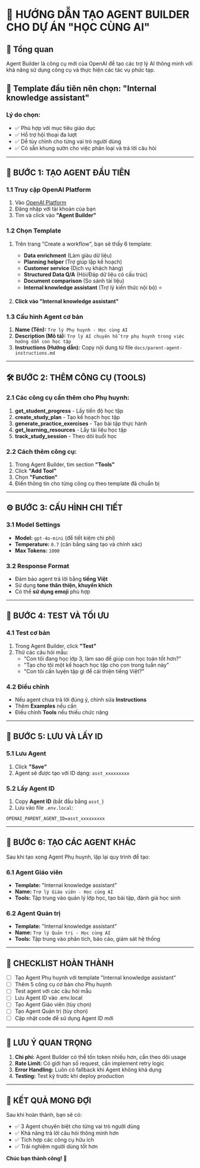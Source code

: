 # 🤖 HƯỚNG DẪN TẠO AGENT BUILDER CHO DỰ ÁN "HỌC CÙNG AI"

## 📖 Tổng quan
Agent Builder là công cụ mới của OpenAI để tạo các trợ lý AI thông minh với khả năng sử dụng công cụ và thực hiện các tác vụ phức tạp.

## 🎯 Template đầu tiên nên chọn: "Internal knowledge assistant"

### Lý do chọn:
- ✅ Phù hợp với mục tiêu giáo dục
- ✅ Hỗ trợ hội thoại đa lượt
- ✅ Dễ tùy chỉnh cho từng vai trò người dùng
- ✅ Có sẵn khung sườn cho việc phân loại và trả lời câu hỏi

---

## 🚀 BƯỚC 1: TẠO AGENT ĐẦU TIÊN

### 1.1 Truy cập OpenAI Platform
1. Vào [OpenAI Platform](https://platform.openai.com)
2. Đăng nhập với tài khoản của bạn
3. Tìm và click vào **"Agent Builder"**

### 1.2 Chọn Template
1. Trên trang "Create a workflow", bạn sẽ thấy 6 template:
   - **Data enrichment** (Làm giàu dữ liệu)
   - **Planning helper** (Trợ giúp lập kế hoạch)
   - **Customer service** (Dịch vụ khách hàng)
   - **Structured Data Q/A** (Hỏi/Đáp dữ liệu có cấu trúc)
   - **Document comparison** (So sánh tài liệu)
   - **Internal knowledge assistant** (Trợ lý kiến thức nội bộ) ⭐

2. **Click vào "Internal knowledge assistant"**

### 1.3 Cấu hình Agent cơ bản
1. **Name (Tên):** `Trợ lý Phụ huynh - Học cùng AI`
2. **Description (Mô tả):** `Trợ lý AI chuyên hỗ trợ phụ huynh trong việc hướng dẫn con học tập`
3. **Instructions (Hướng dẫn):** Copy nội dung từ file `docs/parent-agent-instructions.md`

---

## 🛠️ BƯỚC 2: THÊM CÔNG CỤ (TOOLS)

### 2.1 Các công cụ cần thêm cho Phụ huynh:
1. **get_student_progress** - Lấy tiến độ học tập
2. **create_study_plan** - Tạo kế hoạch học tập  
3. **generate_practice_exercises** - Tạo bài tập thực hành
4. **get_learning_resources** - Lấy tài liệu học tập
5. **track_study_session** - Theo dõi buổi học

### 2.2 Cách thêm công cụ:
1. Trong Agent Builder, tìm section **"Tools"**
2. Click **"Add Tool"** 
3. Chọn **"Function"**
4. Điền thông tin cho từng công cụ theo template đã chuẩn bị

---

## ⚙️ BƯỚC 3: CẤU HÌNH CHI TIẾT

### 3.1 Model Settings
- **Model:** `gpt-4o-mini` (để tiết kiệm chi phí)
- **Temperature:** `0.7` (cân bằng sáng tạo và chính xác)
- **Max Tokens:** `1000`

### 3.2 Response Format
- Đảm bảo agent trả lời bằng **tiếng Việt**
- Sử dụng **tone thân thiện, khuyến khích**
- Có thể **sử dụng emoji** phù hợp

---

## 🧪 BƯỚC 4: TEST VÀ TỐI ƯU

### 4.1 Test cơ bản
1. Trong Agent Builder, click **"Test"**
2. Thử các câu hỏi mẫu:
   - "Con tôi đang học lớp 3, làm sao để giúp con học toán tốt hơn?"
   - "Tạo cho tôi một kế hoạch học tập cho con trong tuần này"
   - "Con tôi cần luyện tập gì để cải thiện tiếng Việt?"

### 4.2 Điều chỉnh
- Nếu agent chưa trả lời đúng ý, chỉnh sửa **Instructions**
- Thêm **Examples** nếu cần
- Điều chỉnh **Tools** nếu thiếu chức năng

---

## 💾 BƯỚC 5: LƯU VÀ LẤY ID

### 5.1 Lưu Agent
1. Click **"Save"** 
2. Agent sẽ được tạo với ID dạng: `asst_xxxxxxxxx`

### 5.2 Lấy Agent ID
1. Copy **Agent ID** (bắt đầu bằng `asst_`)
2. Lưu vào file `.env.local`:
```env
OPENAI_PARENT_AGENT_ID=asst_xxxxxxxxx
```

---

## 🔄 BƯỚC 6: TẠO CÁC AGENT KHÁC

Sau khi tạo xong Agent Phụ huynh, lặp lại quy trình để tạo:

### 6.1 Agent Giáo viên
- **Template:** "Internal knowledge assistant" 
- **Name:** `Trợ lý Giáo viên - Học cùng AI`
- **Tools:** Tập trung vào quản lý lớp học, tạo bài tập, đánh giá học sinh

### 6.2 Agent Quản trị  
- **Template:** "Internal knowledge assistant"
- **Name:** `Trợ lý Quản trị - Học cùng AI`
- **Tools:** Tập trung vào phân tích, báo cáo, giám sát hệ thống

---

## 📝 CHECKLIST HOÀN THÀNH

- [ ] Tạo Agent Phụ huynh với template "Internal knowledge assistant"
- [ ] Thêm 5 công cụ cơ bản cho Phụ huynh
- [ ] Test agent với các câu hỏi mẫu
- [ ] Lưu Agent ID vào .env.local
- [ ] Tạo Agent Giáo viên (tùy chọn)
- [ ] Tạo Agent Quản trị (tùy chọn)
- [ ] Cập nhật code để sử dụng Agent ID mới

---

## 🚨 LƯU Ý QUAN TRỌNG

1. **Chi phí:** Agent Builder có thể tốn token nhiều hơn, cần theo dõi usage
2. **Rate Limit:** Có giới hạn số request, cần implement retry logic
3. **Error Handling:** Luôn có fallback khi Agent không khả dụng
4. **Testing:** Test kỹ trước khi deploy production

---

## 🎉 KẾT QUẢ MONG ĐỢI

Sau khi hoàn thành, bạn sẽ có:
- ✅ 3 Agent chuyên biệt cho từng vai trò người dùng
- ✅ Khả năng trả lời câu hỏi thông minh hơn
- ✅ Tích hợp các công cụ hữu ích
- ✅ Trải nghiệm người dùng tốt hơn

**Chúc bạn thành công! 🚀**
